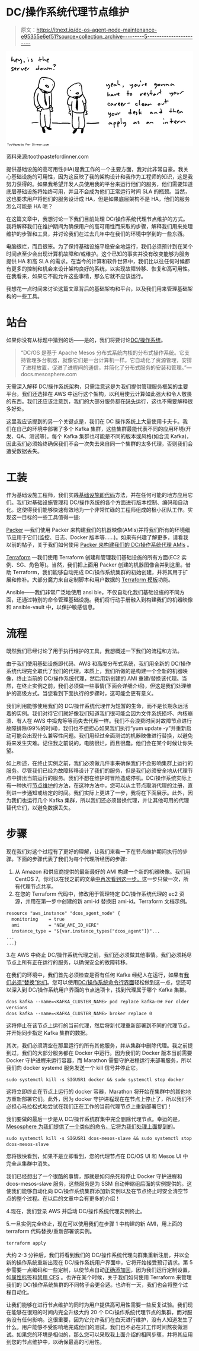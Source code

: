 # DC/操作系统代理节点维护

> 原文：<https://itnext.io/dc-os-agent-node-maintenance-e95355e6ef51?source=collection_archive---------5----------------------->

![](img/3df6544201eb686002620eca9f74212a.png)

资料来源:toothpastefordinner.com

提供基础设施的高可用性(HA)是我工作的一个主要方面，我对此非常自豪。我关心基础设施的可用性，因为这反映了我的架构设计和我作为工程师的知识，这是我努力获得的。如果我希望开发人员使用我的平台来运行他们的服务，他们需要知道底层基础设施将始终可用，并且不会成为他们正常运行时间 SLA 的瓶颈。当然，这也要求用户将他们的服务设计成 HA，但是如果底层架构不是 HA，他们的服务怎么可能是 HA 呢？

在这篇文章中，我想讨论一下我们目前处理 DC/操作系统代理节点维护的方式。我将解释我们在维护期间为确保用户的高可用性而采取的步骤，解释我们用来处理维护的步骤和工具，并讨论我们在过去几年中在我们的环境中学到的一些东西。

电脑很烂，而且很笨。为了保持基础设施平稳安全地运行，我们必须预计到在某个时间点至少会出现计算机故障和/或维护。这个已知的事实并没有改变能够为服务提供 HA 和高 SLA 的需求。在当今的计算和软件世界中，我们比以往任何时候都有更多的控制和机会来设计架构良好的系统，以实现故障转移、恢复和高可用性。在我看来，如果它不能允许这些事情，那么它就不应该运行。

我想花一点时间来讨论这篇文章背后的基础架构和平台，以及我们用来管理基础架构的一些工具。

# **站台**

如果你没有从标题中猜到的话——是的，我们将要讨论[DC/操作系统](https://docs.mesosphere.com/1.11/overview/)。

> “DC/OS 是基于 Apache Mesos 分布式系统内核的分布式操作系统。它支持管理多台机器，就像它们是一台计算机一样。它自动化了资源管理，安排了进程放置，促进了进程间的通信，并简化了分布式服务的安装和管理。”—docs.mesosphere.com

无需深入解释 DC/操作系统架构，只需注意这是为我们提供管理服务框架的主要平台。我们还选择在 AWS 中运行这个架构，以利用使云计算如此强大和令人敬畏的东西。我们还应该注意到，我们的大部分服务都在[码头](https://www.docker.com)运行，这也不需要解释很多好处。

这里我应该提到的另一个关键点是，我们在 DC 操作系统上大量使用卡夫卡。我们在自己的环境中部署了多个 Kafka 集群，这些集群最能代表不同的应用环境(开发、QA、测试等)。每个 Kafka 集群也可能是不同的版本或风格(如合流 Kafka)，因此我们必须始终确保我们不会一次失去来自同一个集群的太多代理，否则我们会遭受数据丢失。

# **工装**

作为基础设施工程师，我们实践[基础设施即代码](https://www.martinfowler.com/bliki/InfrastructureAsCode.html)方法，并在任何可能的地方应用它们。我们对基础设施管理和 DC/操作系统的各个方面进行版本控制、编码和自动化。这使得我们能够快速有效地为一个非常忙碌的工程师组成的极小团队工作。实现这一目标的一些工具值得一提:

[Packer](http://www.packer.io) —我们使用 Packer 来构建我们的机器映像(AMIs)并将我们所有的环境细节应用于它们(监控、日志、Docker 版本等……)。如果有兴趣了解更多，请看我以前的帖子，关于我们如何使用 [Packer 来构建我们的 DC/操作系统代理 AMIs](https://medium.com/@wbassler23/dc-os-agent-ami-using-packer-and-ansible-8f6184a30e21) 。

[Terraform](http://www.terraform.io) —我们使用 Terraform 创建和管理我们基础设施的所有方面(EC2 实例、SG、角色等)。当然，我们把上面用 Packer 创建的机器图像合并到这里。借助 Terraform，我们能够自动完成 DC/操作系统集群的初始创建，并将其用于扩展和修补。大部分魔力来自定制脚本和用户数据的 [Terraform 模板](https://www.terraform.io/docs/providers/template/index.html)功能。

Ansible——我们非常广泛地使用 ansi ble，不仅自动化我们基础设施的不同方面，还通过特别的命令管理基础设施。我们将行动手册融入到构建我们的机器映像和 ansible-vault 中，以保护敏感信息。

# **流程**

既然我们已经讨论了用于执行维护的工具，我想概述一下我们的流程和方法。

由于我们使用基础设施即代码、AWS 和高度分布式系统，我们用全新的 DC/操作系统代理完全取代了我们的代理。本质上，我们所做的是构建一个全新的机器映像，终止当前的 DC/操作系统代理，然后用新创建的 AMI 重建/替换该代理。当然，在终止实例之前，我们必须做一些事情(下面会详细介绍)，但这是我们处理维护的高级方式。当您看到下面执行的步骤时，这可能会更有意义。

我们利用能够使用我们的 DC/操作系统代理作为短暂的生命，而不是长期永远活着的实例。我们对待它们就好像我们知道我们很可能会因为文件系统损坏、内核崩溃、有人在 AWS 中捣鬼等等而失去代理一样。我们不会浪费时间对故障节点进行故障排除(99%的时间)，我们也不想担心如果我们执行“yum update -y”并重新启动可能会出现什么兼容性问题。我们用经过全面测试的机器映像进行替换，以避免将来发生灾难。记住我之前说的，电脑很烂，而且很蠢。他们会在某个时候让你失望。

如上所述，在终止实例之前，我们必须做几件事来确保我们不会影响集群上运行的服务。尽管我们已经为故障转移设计了我们的服务，但是我们必须安全地从代理节点中排出当前运行的服务。我们不想在维护时冒险造成停机。DC/操作系统实际上有一种执行[节点维护](https://docs.mesosphere.com/1.11/administering-clusters/update-a-node/)的方法，在这种方法中，您可以从主节点取消代理的注册，直到进一步通知或给定的时间。我们实际上更进了一步，我将在下面展示。此外，因为我们也运行几个 Kafka 集群，所以我们还必须替换代理，并让其他可用的代理替代它们，以避免数据丢失。

# **步骤**

现在我们对这个过程有了更好的理解，让我们来看一下在节点维护期间执行的步骤。下面的步骤代表了我们为每个代理所经历的步骤:

1.  从 Amazon 和供应商提供的最新最好的 AMI 构建一个新的机器映像。我们用 CentOS 7。你可以在我之前的文章[中再次看到这一步。](https://medium.com/@wbassler23/dc-os-agent-ami-using-packer-and-ansible-8f6184a30e21)这一步只做一次，所有代理节点共享。
2.  在您的 Terraform 代码中，修改用于管理特定 DC/操作系统代理的 ec2 资源，并用在第一步中创建的新 ami-id 替换旧 ami-id。Terraform 文档示例。

```
resource "aws_instance" "dcos_agent_node" {
  monitoring    = true
  ami           = "NEW_AMI_ID_HERE"
  instance_type = "${var.instance_types["dcos_agent"]}"...
...
...}
```

3.在 AWS 中终止 DC/操作系统代理之前，我们还必须做其他事情。我们必须耗尽节点上所有正在运行的服务，以确保安全的故障转移。

在我们的环境中，我们首先必须检查是否有任何 Kafka 经纪人在运行，如果有[我们必须“替换”他们](https://docs.mesosphere.com/services/confluent-kafka/2.3.0-4.0.0e/troubleshooting/#replacing-a-permanently-failed-node)。您可以使用[DC/操作系统命令行界面](https://docs.mesosphere.com/1.11/cli/)轻松做到这一点，您还可以深入到 DC/操作系统用户界面的节点选项卡，找到代理属于哪个 Kafka 集群。

```
dcos kafka --name=<KAFKA_CLUSTER_NAME> pod replace kafka-0# For older versions
dcos kafka --name=<KAFKA_CLUSTER_NAME> broker replace 0
```

这将停止在该节点上运行的当前代理，然后将新代理重新部署到不同的代理节点，并开始同步指定 Kafka 集群的数据。

其次，我们必须清空在那里运行的所有其他服务，并从集群中删除代理。我之前提到过，我们的大部分服务都在 Docker 中运行。因为我们的 Docker 版本当前需要 Docker 守护进程来运行容器，而 Marathon 需要守护进程运行来部署服务，所以我们向 docker systemd 服务发送一个 kill 信号并停止它。

```
sudo systemctl kill -s SIGUSR1 docker && sudo systemctl stop docker
```

这将立即终止在节点上运行的 docker 容器，Marathon 将开始在集群中的其他地方重新部署它们。此外，因为 docker 守护进程现在在节点上停止了，所以我们不必担心马拉松式地尝试在我们正在工作的当前代理节点上重新部署它们！

我们要做的最后一步是从 DC/操作系统群集中完全删除代理节点。幸运的是， [Mesosphere 为我们提供了一个类似的命令，它将为我们处理上面提到的](https://docs.mesosphere.com/1.11/administering-clusters/delete-node/)。

```
sudo systemctl kill -s SIGUSR1 dcos-mesos-slave && sudo systemctl stop dcos-mesos-slave
```

您将很快看到，如果不是立即看到，您的代理节点在 DC/OS UI 和 Mesos UI 中完全从集群中消失。

我们已经想出了一个很酷的事情，那就是如何杀死和停止 Docker 守护进程和 dcos-mesos-slave 服务，这些服务是为 SSM 自动伸缩组后面的实例提供的。这使我们能够自动化向 DC/操作系统集群添加新实例以及在节点终止时安全清空节点的整个过程。在以后的文章中会有更多的介绍！

4.现在，我们登录 AWS 并启动 DC/操作系统代理实例终止。

5.一旦实例完全终止，现在可以使用我们在步骤 1 中构建的新 AMI，用上面的 terraform 代码替换/重新部署该实例。

```
terraform apply
```

大约 2-3 分钟后，我们将看到我们的 DC/操作系统代理向群集重新注册，并以全新的操作系统重新出现在 DC/操作系统用户界面中，它将开始接受预订请求。第 5 步需要一点编码和一些定制，以使节点自动[正确添加回](https://docs.mesosphere.com/1.11/installing/ent/custom/advanced/)，因为我们运行定制设置，如[属性标签](https://docs.mesosphere.com/1.9/installing/oss/faq/#q-how-to-add-mesos-attributes-to-nodes-to-use-marathon-constraints)和[禁用 CFS](https://docs.mesosphere.com/1.11/monitoring/debugging/slow-docker/) 。也许在某个时候，关于我们如何使用 Terraform 来管理我们的 DC/操作系统集群的不同帖子会更合适。也许有一天，我们也会将整个过程自动化。

让我们能够在进行节点维护的同时为用户提供高可用性需要一些反复试验。我们现在能够在很短的时间内完全升级大约 20 个 DC/操作系统代理节点的集群，而对服务没有任何影响。这很重要，因为它允许我们在白天进行维护，没有人知道发生了什么。用户能够不受影响地完成他们的测试，我们也不必在非工作时间熬夜做测试。如果您的环境是相似的，那么您可以采取我上面介绍的相同步骤，并将其应用到您的节点维护中，以确保最高的可用性。